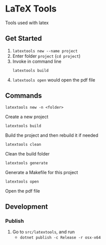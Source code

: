 # LaTeX Tools

Tools used with latex

## Get Started

1. `latextools new --name project`
2. Enter folder `project` (`cd project`)
3. Invoke in command line
   ```
   latextools build
   ```
4. `latextools open` would open the pdf file

## Commands

```
latextools new -n <folder>
```

Create a new project

```
latextools build
```

Build the project and then rebuild it if needed

```
latextools clean
```

Clean the build folder

```
latextools generate
```

Generate a Makefile for this project

```
latextools open
```

Open the pdf file

## Development

### Publish

1. Go to `src/latextools`, and run
   - `dotnet publish -c Release -r osx-x64`
